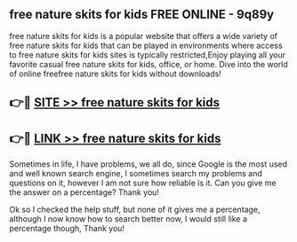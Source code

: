 ## free nature skits for kids FREE ONLINE - 9q89y

free nature skits for kids is a popular website that offers a wide variety of free nature skits for kids that can be played in environments where access to free nature skits for kids sites is typically restricted,Enjoy playing all your favorite casual free nature skits for kids, office, or home. Dive into the world of online freefree nature skits for kids without downloads!

## 👉🔴 [SITE >> free nature skits for kids](http://news.freeplayer.one?title=free_nature_skits_for_kids&ref=FRRE)

## 👉🔴 [LINK >> free nature skits for kids](http://news.freeplayer.one?title=free_nature_skits_for_kids&ref=FREE)

Sometimes in life, I have problems, we all do, since Google is the most used and well known search engine, I sometimes search my problems and questions on it, however I am not sure how reliable is it. Can you give me the answer on a percentage? Thank you!

Ok so I checked the help stuff, but none of it gives me a percentage, although I now know how to search better now, I would still like a percentage though, Thank you!
